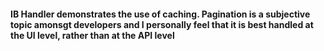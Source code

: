 #### IB Handler demonstrates the use of caching. Pagination is a  subjective topic amonsgt developers and I personally feel that it is best handled at the UI level, rather than at the API level

